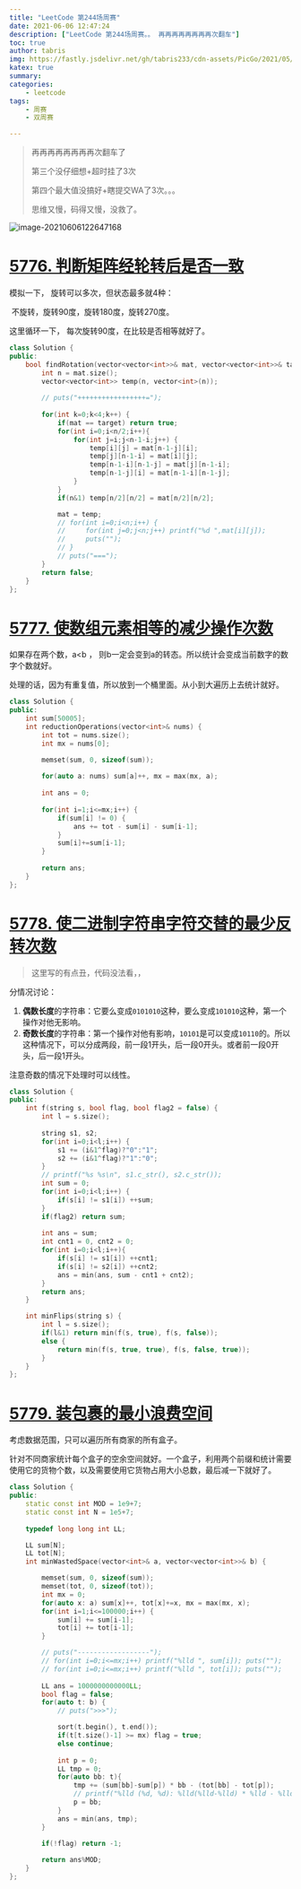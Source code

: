 ```yaml
---
title: "LeetCode 第244场周赛"
date: 2021-06-06 12:47:24
description: ["LeetCode 第244场周赛。。 再再再再再再再再次翻车"]
toc: true
author: tabris
img: https://fastly.jsdelivr.net/gh/tabris233/cdn-assets/PicGo/2021/05/30/20210530121215.png
katex: true
summary:
categories:
    - leetcode
tags:
    - 周赛
    - 双周赛

---
```


>    再再再再再再再再次翻车了
>
>    第三个没仔细想+超时挂了3次
>
>    第四个最大值没搞好+瞎提交WA了3次。。。
>
>    思维又慢，码得又慢，没救了。

![image-20210606122647168](https://fastly.jsdelivr.net/gh/tabris233/cdn-assets/PicGo/2021/06/06/20210606122647.png)

# [5776. 判断矩阵经轮转后是否一致](https://leetcode-cn.com/contest/weekly-contest-244/problems/determine-whether-matrix-can-be-obtained-by-rotation/)

模拟一下， 旋转可以多次，但状态最多就4种：

​	 不旋转，旋转90度，旋转180度，旋转270度。

这里循环一下， 每次旋转90度，在比较是否相等就好了。

```cpp
class Solution {
public:
    bool findRotation(vector<vector<int>>& mat, vector<vector<int>>& target) {
        int n = mat.size();
        vector<vector<int>> temp(n, vector<int>(n));
        
        // puts("+++++++++++++++++=");
        
        for(int k=0;k<4;k++) {
            if(mat == target) return true;
            for(int i=0;i<n/2;i++){
                for(int j=i;j<n-1-i;j++) {
                    temp[i][j] = mat[n-1-j][i];
                    temp[j][n-1-i] = mat[i][j];
                    temp[n-1-i][n-1-j] = mat[j][n-1-i];
                    temp[n-1-j][i] = mat[n-1-i][n-1-j];
                }
            }
            if(n&1) temp[n/2][n/2] = mat[n/2][n/2];

            mat = temp;
            // for(int i=0;i<n;i++) {
            //     for(int j=0;j<n;j++) printf("%d ",mat[i][j]);
            //     puts("");
            // }
            // puts("===");
        }
        return false;
    }
};
```



# [5777. 使数组元素相等的减少操作次数](https://leetcode-cn.com/contest/weekly-contest-244/problems/reduction-operations-to-make-the-array-elements-equal/)

如果存在两个数，a<b ， 则b一定会变到a的转态。所以统计会变成当前数字的数字个数就好。

处理的话，因为有重复值，所以放到一个桶里面。从小到大遍历上去统计就好。

```cpp
class Solution {
public:
    int sum[50005];
    int reductionOperations(vector<int>& nums) {
        int tot = nums.size();
        int mx = nums[0];

        memset(sum, 0, sizeof(sum));
        
        for(auto a: nums) sum[a]++, mx = max(mx, a);
        
        int ans = 0;
        
        for(int i=1;i<=mx;i++) {
            if(sum[i] != 0) {
                ans += tot - sum[i] - sum[i-1];
            }
            sum[i]+=sum[i-1];
        }
        
        return ans;
    }
};
```



# [5778. 使二进制字符串字符交替的最少反转次数](https://leetcode-cn.com/contest/weekly-contest-244/problems/minimum-number-of-flips-to-make-the-binary-string-alternating/)

>   这里写的有点丑，代码没法看，，

分情况讨论：

1.  **偶数长度**的字符串：它要么变成`0101010`这种，要么变成`101010`这种，第一个操作对他无影响。
2.  **奇数长度**的字符串：第一个操作对他有影响，`10101`是可以变成`10110`的。所以这种情况下，可以分成两段，前一段1开头，后一段0开头。或者前一段0开头，后一段1开头。

注意奇数的情况下处理时可以线性。

```cpp
class Solution {
public:
    int f(string s, bool flag, bool flag2 = false) {
        int l = s.size();
        
        string s1, s2;
        for(int i=0;i<l;i++) {
            s1 += (i&1^flag)?"0":"1";
            s2 += (i&1^flag)?"1":"0";
        }
        // printf("%s %s\n", s1.c_str(), s2.c_str());
        int sum = 0;
        for(int i=0;i<l;i++) {
            if(s[i] != s1[i]) ++sum;
        }
        if(flag2) return sum;
        
        int ans = sum;
        int cnt1 = 0, cnt2 = 0;
        for(int i=0;i<l;i++){
            if(s[i] != s1[i]) ++cnt1;
            if(s[i] != s2[i]) ++cnt2;
            ans = min(ans, sum - cnt1 + cnt2);
        }
        return ans;
    }    

    int minFlips(string s) {
        int l = s.size();
        if(l&1) return min(f(s, true), f(s, false));
        else {
            return min(f(s, true, true), f(s, false, true));
        }
    }
};
```



# [5779. 装包裹的最小浪费空间](https://leetcode-cn.com/contest/weekly-contest-244/problems/minimum-space-wasted-from-packaging/)

考虑数据范围，只可以遍历所有商家的所有盒子。

针对不同商家统计每个盒子的空余空间就好。一个盒子，利用两个前缀和统计需要使用它的货物个数，以及需要使用它货物占用大小总数，最后减一下就好了。



```cpp
class Solution {
public:
    static const int MOD = 1e9+7;
    static const int N = 1e5+7;
    
    typedef long long int LL;

    LL sum[N];
    LL tot[N];
    int minWastedSpace(vector<int>& a, vector<vector<int>>& b) {

        memset(sum, 0, sizeof(sum));
        memset(tot, 0, sizeof(tot));
        int mx = 0;
        for(auto x: a) sum[x]++, tot[x]+=x, mx = max(mx, x);
        for(int i=1;i<=100000;i++) {
            sum[i] += sum[i-1];
            tot[i] += tot[i-1];
        }

        // puts("------------------");
        // for(int i=0;i<=mx;i++) printf("%lld ", sum[i]); puts("");
        // for(int i=0;i<=mx;i++) printf("%lld ", tot[i]); puts("");
        
        LL ans = 1000000000000LL;
        bool flag = false;
        for(auto t: b) {
            // puts(">>>");

            sort(t.begin(), t.end());
            if(t[t.size()-1] >= mx) flag = true;
            else continue;
            
            int p = 0;
            LL tmp = 0;
            for(auto bb: t){
                tmp += (sum[bb]-sum[p]) * bb - (tot[bb] - tot[p]);
                // printf("%lld (%d, %d): %lld(%lld-%lld) * %lld - %lld\n", tmp, bb, p, (sum[bb]-sum[p]), sum[bb], sum[p], bb, (tot[bb] - tot[p]));
                p = bb;
            }
            ans = min(ans, tmp);
        }
        
        if(!flag) return -1;

        return ans%MOD;
    }
};
```
